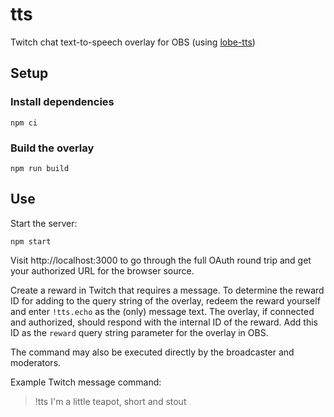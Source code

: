 # tts

Twitch chat text-to-speech overlay for OBS (using [lobe-tts][])

## Setup

### Install dependencies

```shell
npm ci
```

### Build the overlay

```shell
npm run build
```

## Use

Start the server:

```shell
npm start
```

Visit http://localhost:3000 to go through the full OAuth round trip and get your
authorized URL for the browser source.

Create a reward in Twitch that requires a message. To determine the reward ID
for adding to the query string of the overlay, redeem the reward yourself and
enter `!tts.echo` as the (only) message text. The overlay, if connected and
authorized, should respond with the internal ID of the reward. Add this ID as
the `reward` query string parameter for the overlay in OBS.

The command may also be executed directly by the broadcaster and moderators.

Example Twitch message command:

> !tts I'm a little teapot, short and stout

[lobe-tts]: https://tts.lobehub.com
